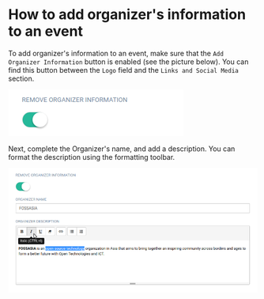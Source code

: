 # How to add organizer's information to an event

To add organizer's information to an event, make sure that the `Add Organizer Information` button is enabled (see the picture below).
You can find this button between the `Logo` field and the `Links and Social Media` section.

![Add Organizer Button](/event-setup/images/add-org-button.png)

Next, complete the Organizer's name, and add a description. You can format the description using the formatting toolbar.

![Organizer Info](/event-setup/images/org-info.png)
